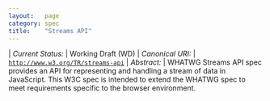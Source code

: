 ```yaml
---
layout:   page
category: spec
title:    "Streams API"
---
```


| *Current Status:* | Working Draft (WD)
| *Canonical URI:* | [`http://www.w3.org/TR/streams-api`](http://www.w3.org/TR/streams-api)
| *Abstract:* | WHATWG Streams API spec provides an API for representing and handling a stream of data in JavaScript. This W3C spec is intended to extend the WHATWG spec to meet requirements specific to the browser environment.